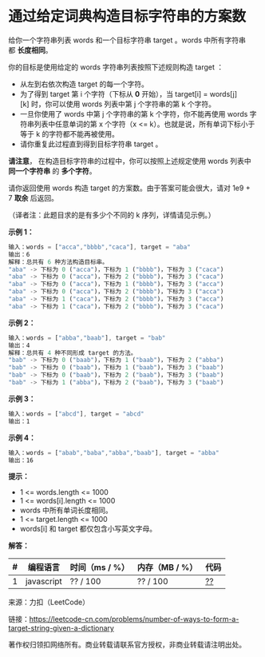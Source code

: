 # 通过给定词典构造目标字符串的方案数

给你一个字符串列表 words 和一个目标字符串 target 。words 中所有字符串都 **长度相同**。

你的目标是使用给定的 words 字符串列表按照下述规则构造 target ：

- 从左到右依次构造 target 的每一个字符。
- 为了得到 target 第 i 个字符（下标从 **0** 开始），当 target[i] = words[j][k] 时，你可以使用 words 列表中第 j 个字符串的第 k 个字符。
- 一旦你使用了 words 中第 j 个字符串的第 k 个字符，你不能再使用 words 字符串列表中任意单词的第 x 个字符（x <= k）。也就是说，所有单词下标小于等于 k 的字符都不能再被使用。
- 请你重复此过程直到得到目标字符串 target 。

**请注意**， 在构造目标字符串的过程中，你可以按照上述规定使用 words 列表中 **同一个字符串** 的 **多个字符**。

请你返回使用 words 构造 target 的方案数。由于答案可能会很大，请对 1e9 + 7 **取余** 后返回。

（译者注：此题目求的是有多少个不同的 k 序列，详情请见示例。）

**示例 1：**

``` javascript
输入：words = ["acca","bbbb","caca"], target = "aba"
输出：6
解释：总共有 6 种方法构造目标串。
"aba" -> 下标为 0 ("acca")，下标为 1 ("bbbb")，下标为 3 ("caca")
"aba" -> 下标为 0 ("acca")，下标为 2 ("bbbb")，下标为 3 ("caca")
"aba" -> 下标为 0 ("acca")，下标为 1 ("bbbb")，下标为 3 ("acca")
"aba" -> 下标为 0 ("acca")，下标为 2 ("bbbb")，下标为 3 ("acca")
"aba" -> 下标为 1 ("caca")，下标为 2 ("bbbb")，下标为 3 ("acca")
"aba" -> 下标为 1 ("caca")，下标为 2 ("bbbb")，下标为 3 ("caca")
```

**示例 2：**

``` javascript
输入：words = ["abba","baab"], target = "bab"
输出：4
解释：总共有 4 种不同形成 target 的方法。
"bab" -> 下标为 0 ("baab")，下标为 1 ("baab")，下标为 2 ("abba")
"bab" -> 下标为 0 ("baab")，下标为 1 ("baab")，下标为 3 ("baab")
"bab" -> 下标为 0 ("baab")，下标为 2 ("baab")，下标为 3 ("baab")
"bab" -> 下标为 1 ("abba")，下标为 2 ("baab")，下标为 3 ("baab")
```

**示例 3：**

``` javascript
输入：words = ["abcd"], target = "abcd"
输出：1
```

**示例 4：**

``` javascript
输入：words = ["abab","baba","abba","baab"], target = "abba"
输出：16
```

**提示：**

- 1 <= words.length <= 1000
- 1 <= words[i].length <= 1000
- words 中所有单词长度相同。
- 1 <= target.length <= 1000
- words[i] 和 target 都仅包含小写英文字母。

**解答：**

**#**|**编程语言**|**时间（ms / %）**|**内存（MB / %）**|**代码**
--|--|--|--|--
1|javascript|?? / 100|?? / 100|[??](./javascript/ac_v1.js)

来源：力扣（LeetCode）

链接：https://leetcode-cn.com/problems/number-of-ways-to-form-a-target-string-given-a-dictionary

著作权归领扣网络所有。商业转载请联系官方授权，非商业转载请注明出处。
